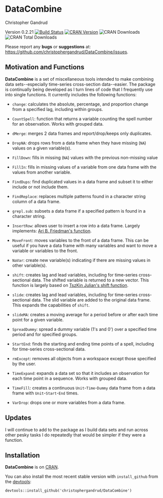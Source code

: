 DataCombine
======

Christopher Gandrud

Version 0.2.21
[![Build Status](https://travis-ci.org/christophergandrud/DataCombine.png)](https://travis-ci.org/christophergandrud/DataCombine) [![CRAN Version](http://www.r-pkg.org/badges/version/DataCombine)](http://cran.r-project.org/package=DataCombine) ![CRAN Downloads](http://cranlogs.r-pkg.org/badges/last-month/DataCombine) ![CRAN Total Downloads](http://cranlogs.r-pkg.org/badges/grand-total/DataCombine)


Please report any **bugs** or **suggestions** at:
<https://github.com/christophergandrud/DataCombine/issues>.

## Motivation and Functions

**DataCombine** is a set of miscellaneous tools intended to make combining
data sets--especially time-series cross-section data--easier. The package is
continually being developed as I turn lines of code that I frequently use into
single functions. It currently includes the following functions:

- `change`: calculates the absolute, percentage, and proportion change from 
a specified lag, including within groups.

- `CountSpell`: function that returns a variable counting the spell number
for an observation. Works with grouped data.

- `dMerge`: merges 2 data frames and report/drop/keeps only duplicates.

- `DropNA`: drops rows from a data frame when they have missing (`NA`) values on a
given variable(s).

- `FillDown`: fills in missing (`NA`) values with the previous non-missing value

- `FillIn`: fills in missing values of a variable from one data frame with the
values from another variable.

- `FindDups`: find duplicated values in a data frame and subset it to either
include or not include them.

- `FindReplace`: replaces multiple patterns found in a character string column
of a data frame.

- `grepl.sub`: subsets a data frame if a specified pattern is found in a
character string.

- `InsertRow`: allows user to insert a row into a data frame. Largely
implements: [Ari B. Friedman's function](http://stackoverflow.com/a/11562428).

- `MoveFront`: moves variables to the front of a data frame. This can be useful
if you have a data frame with many variables and want to move a variable or
variables to the front.

- `NaVar`: create new variable(s) indicating if there are missing values in
other variable(s).

- `shift`: creates lag and lead variables, including for time-series
cross-sectional data. The shifted variable is returned to a new vector. This
function is largely based on
[TszKin Julian's shift function](http://ctszkin.com/2012/03/11/generating-a-laglead-variables/).

- `slide`: creates lag and lead variables, including for time-series
cross-sectional data. The slid variable are added to the original data frame.
This expands the capabilities of `shift`.

- `slideMA`: creates a moving average for a period before or after each time
point for a given variable.

- `SpreadDummy`: spread a dummy variable (1's and 0') over a specified time
period and for specified groups.

- `StartEnd`: finds the starting and ending time points of a spell, including
for time-series cross-sectional data.

- `rmExcept`: removes all objects from a workspace except those specified by the
user.

- `TimeExpand`: expands a data set so that it includes an observation for each
time point in a sequence. Works with grouped data.

- `TimeFill`: creates a continuous `Unit`-`Time`-`Dummy` data frame from a data
frame with `Unit`-`Start`-`End` times.

- `VarDrop`: drops one or more variables from a data frame.

## Updates

I will continue to add to the package as I build data sets and run across other
pesky tasks I do repeatedly that would be simpler if they were a function.

## Installation

**DataCombine** is on [CRAN](http://cran.r-project.org/).

You can also install the most recent stable version with `install_github` from
the [devtools](https://github.com/hadley/devtools):

```{r}
devtools::install_github('christophergandrud/DataCombine')
```
